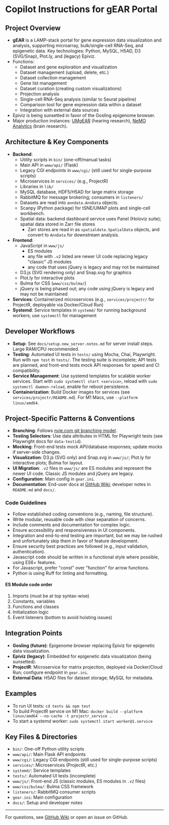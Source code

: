 # Copilot Instructions for gEAR Portal

## Project Overview
- **gEAR** is a LAMP-stack portal for gene expression data visualization and analysis, supporting microarray, bulk/single-cell RNA-Seq, and epigenetic data. Key technologies: Python, MySQL, H5AD, D3 (SVG/Snap), Plot.ly, and (legacy) Epiviz.
- Functions:
    - Dataset and gene exploration and visualization
    - Dataset management (upload, delete, etc.)
    - Dataset collection management
    - Gene list management
    - Dataset curation (creating custom visualizations)
    - Projection analysis
    - Single-cell RNA-Seq analysis (similar to Seurat pipeline)
    - Comparison tool for gene expression data within a dataset
    - Integration with external data sources
- Epiviz is being sunsetted in favor of the Gosling epigenome browser.
- Major production instances: [UMgEAR](https://umgear.org) (hearing research), [NeMO Analytics](https://nemoanalytics.org) (brain research).

## Architecture & Key Components
- **Backend**:
	- Utility scripts in `bin/` (one-off/manual tasks)
	- Main API in `www/api/` (Flask)
	- Legacy CGI endpoints in `www/cgi/` (still used for single-purpose scripts)
	- Microservices in `services/` (e.g., ProjectR)
	- Libraries in `lib/`
	- MySQL database, HDF5/H5AD for large matrix storage
    - RabbitMQ for message brokering; consumers in `listeners/`
    - Datasets are read into `anndata.AnnData` objects.
    - Scanpy (Python package) for tSNE/UMAP plots and single-cell workbench.
    - Spatial data: backend dashboard service uses Panel (Holoviz suite); spatial data stored in Zarr file stores
        - Zarr stores are read in as `spatialdata.SpatialData` objects, and convert to `AnnData` for downstream analysis.
- **Frontend**:
	- JavaScript in `www/js/`
        - ES modules
        - any file with `.v2` listed are newer UI code replacing legacy "classic" JS modules
        - any code that uses jQuery is legacy and may not be maintained
	- D3.js (SVG rendering only) and Snap.svg for graphics
	- Plot.ly for interactive plots
	- Bulma for CSS (`www/css/bulma/`)
	- jQuery is being phased out; any code using jQuery is legacy and may not be maintained
- **Services**: Containerized microservices (e.g., `services/projectr/` for ProjectR, deployable via Docker/Cloud Run)
- **Systemd**: Service templates in `systemd/` for running background workers; use `systemctl` for management

## Developer Workflows
- **Setup**: See `docs/setup.new_server.notes.md` for server install steps. Large RAM/CPU recommended.
- **Testing**: Automated UI tests in `tests/` using Mocha, Chai, Playwright. Run with `npm test` in `tests/`. The testing suite is incomplete; API tests are planned, and front-end tests mock API responses for speed and CI compatibility.
- **Service Management**: Use systemd templates for scalable worker services. Start with `sudo systemctl start <service>`, reload with `sudo systemctl daemon-reload`, enable for reboot persistence.
- **Containerization**: Build Docker images for services (see `services/projectr/README.md`). For M1 Macs, use `--platform linux/amd64`.

## Project-Specific Patterns & Conventions
- **Branching**: Follows [nvie.com git branching model](https://nvie.com/posts/a-successful-git-branching-model/).
- **Testing Selectors**: Use data attributes in HTML for Playwright tests (see Playwright docs for `data-testid`).
- **Mocking**: Front-end tests mock API/database responses; update mocks if server-side changes.
- **Visualization**: D3.js (SVG only) and Snap.svg in `www/js/`; Plot.ly for interactive plots; Bulma for layout.
- **UI Migration**: `.v2` files in `www/js/` are ES modules and represent the newer UI code. Classic JS modules and jQuery are legacy.
- **Configuration**: Main config in `gear.ini`.
- **Documentation**: End-user docs at [GitHub Wiki](https://github.com/IGS/gEAR/wiki); developer notes in `README.md` and `docs/`.

### Code Guidelines
- Follow established coding conventions (e.g., naming, file structure).
- Write modular, reusable code with clear separation of concerns.
- Include comments and documentation for complex logic.
- Ensure accessibility and responsiveness in UI components.
- Integration and end-to-end testing are important, but we may be rushed and unfortunately skip them in favor of feature development.
- Ensure security best practices are followed (e.g., input validation, authentication).
- Javascript code should be written in a functional style where possible, using ES6+ features.
- For Javascript, prefer "const" over "function" for arrow functions.
- Python is using Ruff for linting and formatting.

#### ES Module code order
1. Imports (must be at top syntax-wise)
2. Constants, variables
3. Functions and classes
4. Initialization logic
5. Event listeners (bottom to avoid hoisting issues)

## Integration Points
- **Gosling (future)**: Epigenome browser replacing Epiviz for epigenetic data visualization.
- **Epiviz (legacy)**: Embedded for epigenetic data visualization (being sunsetted).
- **ProjectR**: Microservice for matrix projection, deployed via Docker/Cloud Run; configure endpoint in `gear.ini`.
- **External Data**: H5AD files for dataset storage; MySQL for metadata.

## Examples
- To run UI tests: `cd tests && npm test`
- To build ProjectR service on M1 Mac: `docker build --platform linux/amd64 --no-cache -t projectr_service .`
- To start a systemd worker: `sudo systemctl start worker@1.service`

## Key Files & Directories
- `bin/`: One-off Python utility scripts
- `www/api/`: Main Flask API endpoints
- `www/cgi/`: Legacy CGI endpoints (still used for single-purpose scripts)
- `services/`: Microservices (ProjectR, etc.)
- `systemd/`: Service templates
- `tests/`: Automated UI tests (incomplete)
- `www/js/`: Front-end JS (classic modules, ES modules in `.v2` files)
- `www/css/bulma/`: Bulma CSS framework
- `listeners/`: RabbitMQ consumer scripts
- `gear.ini`: Main configuration
- `docs/`: Setup and developer notes

---
For questions, see [GitHub Wiki](https://github.com/IGS/gEAR/wiki) or open an issue on GitHub.

